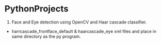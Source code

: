 # PythonProjects

1) Face and Eye detection using OpenCV and Haar cascade classifier.
 - harrcascade_frontface_default & haarcascade_eye xml files and place in same directory as the py program.
